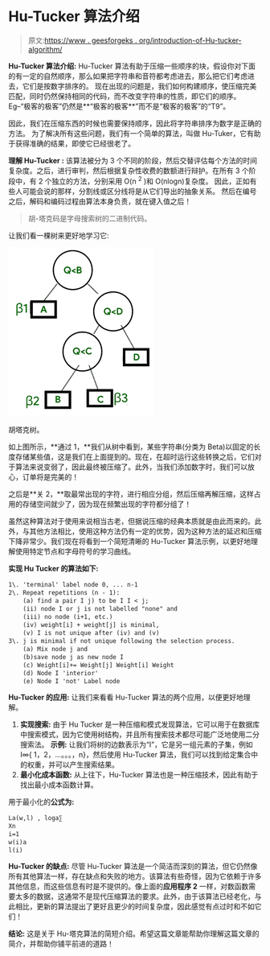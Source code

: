 # Hu-Tucker 算法介绍

> 原文:[https://www . geesforgeks . org/introduction-of-Hu-tucker-algorithm/](https://www.geeksforgeeks.org/introduction-of-hu-tucker-algorithm/)

**Hu-Tucker 算法介绍:**
Hu-Tucker 算法有助于压缩一些顺序的块，假设你对下面的有一定的自然顺序，那么如果把字符串和音符都考虑进去，那么把它们考虑进去，它们是按数字排序的。
现在出现的问题是，我们如何构建顺序，使压缩完美匹配，同时仍然保持相同的代码，而不改变字符串的性质，即它们的顺序。
Eg–“极客的极客”仍然是**“极客的极客**”而不是“极客的极客”的“T9”。

因此，我们在压缩东西的时候也需要保持顺序，因此将字符串排序为数字是正确的方法。
为了解决所有这些问题，我们有一个简单的算法，叫做 Hu-Tuker，它有助于获得准确的结果，即使它已经很老了。

**理解 Hu-Tucker :**
该算法被分为 3 个不同的阶段，然后交替评估每个方法的时间复杂度。之后，进行审判，然后根据复杂性收费的数额进行辩护。在所有 3 个阶段中，有 2 个独立的方法，分别采用 O(n <sup>2</sup> )和 O(nlogn)复杂度。
因此，正如有些人可能会说的那样，分割线或区分线将是从它们导出的抽象关系。
然后在编号之后，解码和编码过程由算法本身负责，就在键入值之后！

> 胡-塔克码是字母搜索树的二进制代码。

让我们看一棵树来更好地学习它:

![](img/f972c4d38179f24c04f1ac251af1bf79.png)

胡塔克树。

如上图所示，**通过 1，**我们从树中看到，某些字符串(分类为 Beta)以固定的长度存储某些值，这是我们在上面提到的。现在，在超时运行这些转换之后，它们对于算法来说变弱了，因此最终被压缩了。此外，当我们添加数字时，我们可以放心，订单将是完美的！

之后是**关 2，**取最常出现的字符，进行相应分组，然后压缩再解压缩，这样占用的存储空间就少了，因为现在频繁出现的字符都分组了！

虽然这种算法对于使用来说相当古老，但据说压缩的经典本质就是由此而来的。此外，与其他方法相比，使用这种方法仍有一定的优势，因为这种方法的延迟和压缩下降非常少。我们现在将看到一个简短清晰的 Hu-Tucker 算法示例，以更好地理解使用特定节点和字母符号的学习曲线。

**实现 Hu Tucker 的算法如下:**

```
1\. 'terminal' label node 0, ... n-1
2\. Repeat repetitions (n - 1):
    (a) find a pair I j) to be I I < j; 
    (ii) node I or j is not labelled "none" and
    (iii) no node (i+1, etc.)
    (iv) weight[i] + weight[j] is minimal, 
    (v) I is not unique after (iv) and (v) 
3\. j is minimal if not unique following the selection process. 
    (a) Mix node j and 
    (b)save node j as new node I 
    (c) Weight[i]+= Weight[j] Weight[i] Weight
    (d) Node I 'interior' 
    (e) Node I 'not' Label node
```

**Hu-Tucker 的应用:**
让我们来看看 Hu-Tucker 算法的两个应用，以便更好地理解。

1.  **实现搜索:**
    由于 Hu Tucker 是一种压缩和模式发现算法，它可以用于在数据库中搜索模式，因为它使用树结构，并且所有搜索技术都尽可能广泛地使用二分搜索法。
    **示例:**
    让我们将树的边数表示为“I”，它是另一组元素的子集，例如 I∞{ 1，2，...。。。，n}，然后使用 Hu-Tucker 算法，我们可以找到给定集合中的权重，并可以产生搜索结果。
2.  **最小化成本函数:**
    从上往下，Hu-Tucker 算法也是一种压缩技术，因此有助于找出最小成本函数计算。

用于最小化的**公式为:**

```
La(w,l) , loga∑
Xn
i=1
w(i)a
l(i)
```

**Hu-Tucker 的缺点:**
尽管 Hu-Tucker 算法是一个简洁而深刻的算法，但它仍然像所有其他算法一样，存在缺点和失败的地方。该算法有些奇怪，因为它依赖于许多其他信息，而这些信息有时是不提供的。像上面的**应用程序 2** 一样，对数函数需要太多的数据，这通常不是现代压缩算法的要求。此外，由于该算法已经老化，与此相比，更新的算法提出了更好且更少的时间复杂度，因此感觉有点过时和不如它们！

**结论:**
这是关于 Hu-塔克算法的简短介绍。希望这篇文章能帮助你理解这篇文章的简介，并帮助你铺平前进的道路！